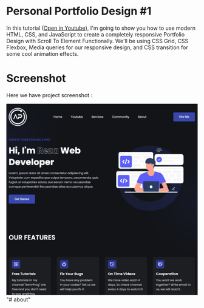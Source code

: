 # Personal Portfolio Design #1
In this tutorial ([Open in Youtube](https://youtu.be/womd8BFIbDY)), I'm going to show you how to use modern HTML, CSS, and JavaScript to create a completely responsive Portfolio Design with Scroll To Element Functionally. We'll be using CSS Grid, CSS Flexbox, Media queries for our responsive design, and CSS  transition for some cool animation effects.

# Screenshot
Here we have project screenshot :

![screenshot](screenshot.png)"# about" 
